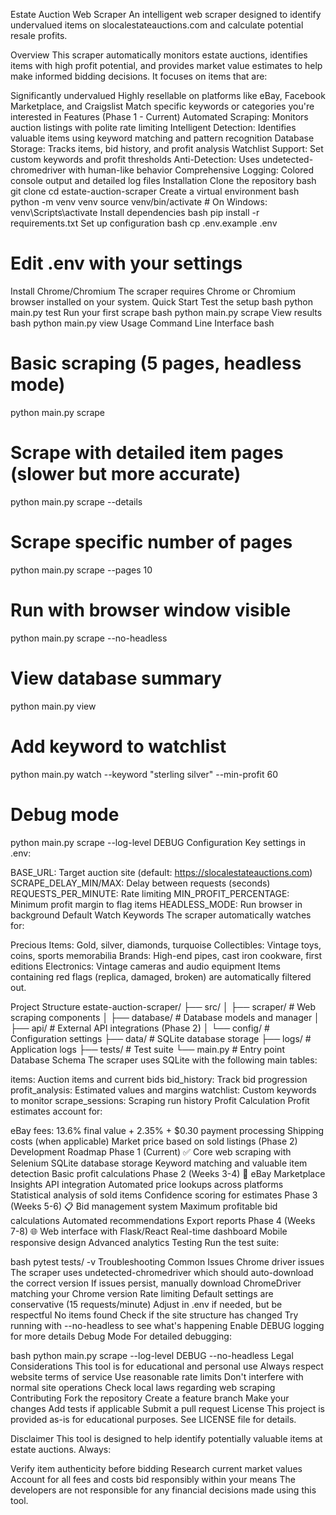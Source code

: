 Estate Auction Web Scraper
An intelligent web scraper designed to identify undervalued items on slocalestateauctions.com and calculate potential resale profits.

Overview
This scraper automatically monitors estate auctions, identifies items with high profit potential, and provides market value estimates to help make informed bidding decisions. It focuses on items that are:

Significantly undervalued
Highly resellable on platforms like eBay, Facebook Marketplace, and Craigslist
Match specific keywords or categories you're interested in
Features (Phase 1 - Current)
Automated Scraping: Monitors auction listings with polite rate limiting
Intelligent Detection: Identifies valuable items using keyword matching and pattern recognition
Database Storage: Tracks items, bid history, and profit analysis
Watchlist Support: Set custom keywords and profit thresholds
Anti-Detection: Uses undetected-chromedriver with human-like behavior
Comprehensive Logging: Colored console output and detailed log files
Installation
Clone the repository
bash
git clone <repository-url>
cd estate-auction-scraper
Create a virtual environment
bash
python -m venv venv
source venv/bin/activate  # On Windows: venv\Scripts\activate
Install dependencies
bash
pip install -r requirements.txt
Set up configuration
bash
cp .env.example .env
# Edit .env with your settings
Install Chrome/Chromium The scraper requires Chrome or Chromium browser installed on your system.
Quick Start
Test the setup
bash
python main.py test
Run your first scrape
bash
python main.py scrape
View results
bash
python main.py view
Usage
Command Line Interface
bash
# Basic scraping (5 pages, headless mode)
python main.py scrape

# Scrape with detailed item pages (slower but more accurate)
python main.py scrape --details

# Scrape specific number of pages
python main.py scrape --pages 10

# Run with browser window visible
python main.py scrape --no-headless

# View database summary
python main.py view

# Add keyword to watchlist
python main.py watch --keyword "sterling silver" --min-profit 60

# Debug mode
python main.py scrape --log-level DEBUG
Configuration
Key settings in .env:

BASE_URL: Target auction site (default: https://slocalestateauctions.com)
SCRAPE_DELAY_MIN/MAX: Delay between requests (seconds)
REQUESTS_PER_MINUTE: Rate limiting
MIN_PROFIT_PERCENTAGE: Minimum profit margin to flag items
HEADLESS_MODE: Run browser in background
Default Watch Keywords
The scraper automatically watches for:

Precious Items: Gold, silver, diamonds, turquoise
Collectibles: Vintage toys, coins, sports memorabilia
Brands: High-end pipes, cast iron cookware, first editions
Electronics: Vintage cameras and audio equipment
Items containing red flags (replica, damaged, broken) are automatically filtered out.

Project Structure
estate-auction-scraper/
├── src/
│   ├── scraper/          # Web scraping components
│   ├── database/         # Database models and manager
│   ├── api/             # External API integrations (Phase 2)
│   └── config/          # Configuration settings
├── data/                # SQLite database storage
├── logs/                # Application logs
├── tests/               # Test suite
└── main.py             # Entry point
Database Schema
The scraper uses SQLite with the following main tables:

items: Auction items and current bids
bid_history: Track bid progression
profit_analysis: Estimated values and margins
watchlist: Custom keywords to monitor
scrape_sessions: Scraping run history
Profit Calculation
Profit estimates account for:

eBay fees: 13.6% final value + 2.35% + $0.30 payment processing
Shipping costs (when applicable)
Market price based on sold listings (Phase 2)
Development Roadmap
Phase 1 (Current) ✅
Core web scraping with Selenium
SQLite database storage
Keyword matching and valuable item detection
Basic profit calculations
Phase 2 (Weeks 3-4) 🚧
eBay Marketplace Insights API integration
Automated price lookups across platforms
Statistical analysis of sold items
Confidence scoring for estimates
Phase 3 (Weeks 5-6) 📋
Bid management system
Maximum profitable bid calculations
Automated recommendations
Export reports
Phase 4 (Weeks 7-8) 🌐
Web interface with Flask/React
Real-time dashboard
Mobile responsive design
Advanced analytics
Testing
Run the test suite:

bash
pytest tests/ -v
Troubleshooting
Common Issues
Chrome driver issues
The scraper uses undetected-chromedriver which should auto-download the correct version
If issues persist, manually download ChromeDriver matching your Chrome version
Rate limiting
Default settings are conservative (15 requests/minute)
Adjust in .env if needed, but be respectful
No items found
Check if the site structure has changed
Try running with --no-headless to see what's happening
Enable DEBUG logging for more details
Debug Mode
For detailed debugging:

bash
python main.py scrape --log-level DEBUG --no-headless
Legal Considerations
This tool is for educational and personal use
Always respect website terms of service
Use reasonable rate limits
Don't interfere with normal site operations
Check local laws regarding web scraping
Contributing
Fork the repository
Create a feature branch
Make your changes
Add tests if applicable
Submit a pull request
License
This project is provided as-is for educational purposes. See LICENSE file for details.

Disclaimer
This tool is designed to help identify potentially valuable items at estate auctions. Always:

Verify item authenticity before bidding
Research current market values
Account for all fees and costs
bid responsibly within your means
The developers are not responsible for any financial decisions made using this tool.

